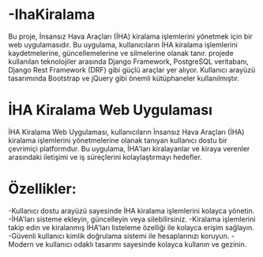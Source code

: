 # -IhaKiralama
Bu proje, İnsansız Hava Araçları (İHA) kiralama işlemlerini yönetmek için bir web uygulamasıdır. Bu uygulama, kullanıcıların İHA kiralama işlemlerini kaydetmelerine, güncellemelerine ve silmelerine olanak tanır.
projede kullanılan teknolojiler arasında Django Framework, PostgreSQL veritabanı, Django Rest Framework (DRF) gibi güçlü araçlar yer alıyor. Kullanıcı arayüzü tasarımında Bootstrap ve jQuery gibi önemli kütüphaneler kullanılmıştır.

# İHA Kiralama Web Uygulaması

İHA Kiralama Web Uygulaması, kullanıcıların İnsansız Hava Araçları (İHA) kiralama işlemlerini yönetmelerine olanak tanıyan kullanıcı dostu bir çevrimiçi platformdur. Bu uygulama, İHA'ları kiralayanlar ve kiraya verenler arasındaki iletişimi ve iş süreçlerini kolaylaştırmayı hedefler.

# Özellikler:

-Kullanıcı dostu arayüzü sayesinde İHA kiralama işlemlerini kolayca yönetin.
-İHA'ları sisteme ekleyin, güncelleyin veya silebilirsiniz.
-Kiralama işlemlerini takip edin ve kiralanmış İHA'ları listeleme özelliği ile kolayca erişim sağlayın.
-Güvenli kullanıcı kimlik doğrulama sistemi ile hesaplarınızı koruyun.
-Modern ve kullanıcı odaklı tasarımı sayesinde kolayca kullanın ve gezinin.
